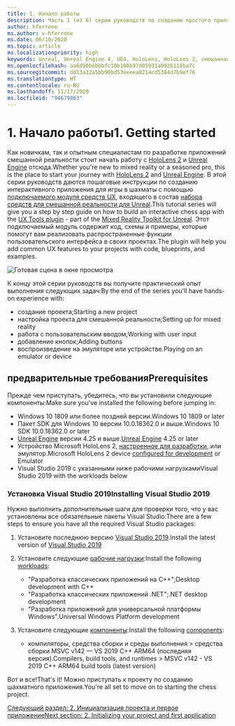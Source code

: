 ```yaml
---
title: 1. Начало работы
description: Часть 1 (из 6) серии руководств по созданию простого приложения для игры в шахматы с помощью Unreal Engine 4 и подключаемого модуля средств UX из набора средств для смешанной реальности
author: hferrone
ms.author: v-hferrone
ms.date: 06/10/2020
ms.topic: article
ms.localizationpriority: high
keywords: Unreal, Unreal Engine 4, UE4, HoloLens, HoloLens 2, смешанная реальность, учебник, начало работы, MRTK, UXT, UX Tools, документация, гарнитура смешанной реальности, гарнитура Windows Mixed Reality, гарнитура виртуальной реальности
ms.openlocfilehash: aa6d90bebbbfc10b108b97d05931a9926118ba7c
ms.sourcegitcommit: dd13a32a5bb90bd53eeeea8214cd5384d7b9ef76
ms.translationtype: HT
ms.contentlocale: ru-RU
ms.lasthandoff: 11/17/2020
ms.locfileid: "94679863"
---
```

# <a name="1-getting-started"></a><span data-ttu-id="b87b7-104">1. Начало работы</span><span class="sxs-lookup"><span data-stu-id="b87b7-104">1. Getting started</span></span>

<span data-ttu-id="b87b7-105">Как новичкам, так и опытным специалистам по разработке приложений смешанной реальности стоит начать работу с [HoloLens 2](https://docs.microsoft.com/windows/mixed-reality/) и [Unreal Engine](https://www.unrealengine.com/en-US/) отсюда.</span><span class="sxs-lookup"><span data-stu-id="b87b7-105">Whether you're new to mixed reality or a seasoned pro, this is the place to start your journey with [HoloLens 2](https://docs.microsoft.com/windows/mixed-reality/) and [Unreal Engine](https://www.unrealengine.com/en-US/).</span></span> <span data-ttu-id="b87b7-106">В этой серии руководств даются пошаговые инструкции по созданию интерактивного приложения для игры в шахматы с помощью [подключаемого модуля средств UX](https://github.com/microsoft/MixedReality-UXTools-Unreal), входящего в состав [набора средств для смешанной реальности для Unreal](https://github.com/microsoft/MixedRealityToolkit-Unreal).</span><span class="sxs-lookup"><span data-stu-id="b87b7-106">This tutorial series will give you a step by step guide on how to build an interactive chess app with the [UX Tools plugin](https://github.com/microsoft/MixedReality-UXTools-Unreal) - part of the [Mixed Reality Toolkit for Unreal](https://github.com/microsoft/MixedRealityToolkit-Unreal).</span></span> <span data-ttu-id="b87b7-107">Этот подключаемый модуль содержит код, схемы и примеры, которые помогут вам реализовать распространенные функции пользовательского интерфейса в своих проектах.</span><span class="sxs-lookup"><span data-stu-id="b87b7-107">The plugin will help you add common UX features to your projects with code, blueprints, and examples.</span></span> 

![Готовая сцена в окне просмотра](images/unreal-uxt/5-endscene.PNG)

<span data-ttu-id="b87b7-109">К концу этой серии руководств вы получите практический опыт выполнения следующих задач:</span><span class="sxs-lookup"><span data-stu-id="b87b7-109">By the end of the series you'll have hands-on experience with:</span></span>
* <span data-ttu-id="b87b7-110">создание проекта;</span><span class="sxs-lookup"><span data-stu-id="b87b7-110">Starting a new project</span></span>
* <span data-ttu-id="b87b7-111">настройка проекта для смешанной реальности;</span><span class="sxs-lookup"><span data-stu-id="b87b7-111">Setting up for mixed reality</span></span>
* <span data-ttu-id="b87b7-112">работа с пользовательским вводом;</span><span class="sxs-lookup"><span data-stu-id="b87b7-112">Working with user input</span></span>
* <span data-ttu-id="b87b7-113">добавление кнопок;</span><span class="sxs-lookup"><span data-stu-id="b87b7-113">Adding buttons</span></span>
* <span data-ttu-id="b87b7-114">воспроизведение на эмуляторе или устройстве.</span><span class="sxs-lookup"><span data-stu-id="b87b7-114">Playing on an emulator or device</span></span>


## <a name="prerequisites"></a><span data-ttu-id="b87b7-115">предварительные требования</span><span class="sxs-lookup"><span data-stu-id="b87b7-115">Prerequisites</span></span>
<span data-ttu-id="b87b7-116">Прежде чем приступать, убедитесь, что вы установили следующие компоненты:</span><span class="sxs-lookup"><span data-stu-id="b87b7-116">Make sure you've installed the following before jumping in:</span></span>
* <span data-ttu-id="b87b7-117">Windows 10 1809 или более поздней версии.</span><span class="sxs-lookup"><span data-stu-id="b87b7-117">Windows 10 1809 or later</span></span>
* <span data-ttu-id="b87b7-118">Пакет SDK для Windows 10 версии 10.0.18362.0 и выше.</span><span class="sxs-lookup"><span data-stu-id="b87b7-118">Windows 10 SDK 10.0.18362.0 or later</span></span>
* <span data-ttu-id="b87b7-119">[Unreal Engine](https://www.unrealengine.com/en-US/get-now) версии 4.25 и выше.</span><span class="sxs-lookup"><span data-stu-id="b87b7-119">[Unreal Engine](https://www.unrealengine.com/en-US/get-now) 4.25 or later</span></span>
* <span data-ttu-id="b87b7-120">Устройство Microsoft HoloLens 2, [настроенное для разработки](../../platform-capabilities-and-apis/using-visual-studio.md#enabling-developer-mode), или эмулятор.</span><span class="sxs-lookup"><span data-stu-id="b87b7-120">Microsoft HoloLens 2 device [configured for development](../../platform-capabilities-and-apis/using-visual-studio.md#enabling-developer-mode) or Emulator</span></span>
* <span data-ttu-id="b87b7-121">Visual Studio 2019 с указанными ниже рабочими нагрузками</span><span class="sxs-lookup"><span data-stu-id="b87b7-121">Visual Studio 2019 with the workloads below</span></span>

### <a name="installing-visual-studio-2019"></a><span data-ttu-id="b87b7-122">Установка Visual Studio 2019</span><span class="sxs-lookup"><span data-stu-id="b87b7-122">Installing Visual Studio 2019</span></span>
<span data-ttu-id="b87b7-123">Нужно выполнить дополнительные шаги для проверки того, что у вас установлены все обязательные пакеты Visual Studio:</span><span class="sxs-lookup"><span data-stu-id="b87b7-123">There are a few steps to ensure you have all the required Visual Studio packages:</span></span>
1. <span data-ttu-id="b87b7-124">Установите последнюю версию [Visual Studio 2019](https://visualstudio.microsoft.com/downloads/).</span><span class="sxs-lookup"><span data-stu-id="b87b7-124">Install the latest version of [Visual Studio 2019](https://visualstudio.microsoft.com/downloads/)</span></span>
2. <span data-ttu-id="b87b7-125">Установите следующие [рабочие нагрузки](https://docs.microsoft.com/visualstudio/install/modify-visual-studio?#modify-workloads):</span><span class="sxs-lookup"><span data-stu-id="b87b7-125">Install the following [workloads](https://docs.microsoft.com/visualstudio/install/modify-visual-studio?#modify-workloads):</span></span>
    * <span data-ttu-id="b87b7-126">"Разработка классических приложений на C++";</span><span class="sxs-lookup"><span data-stu-id="b87b7-126">Desktop development with C++</span></span>
    * <span data-ttu-id="b87b7-127">"Разработка классических приложений .NET";</span><span class="sxs-lookup"><span data-stu-id="b87b7-127">.NET desktop development</span></span>
    * <span data-ttu-id="b87b7-128">"Разработка приложений для универсальной платформы Windows".</span><span class="sxs-lookup"><span data-stu-id="b87b7-128">Universal Windows Platform development</span></span>

3. <span data-ttu-id="b87b7-129">Установите следующие [компоненты](https://docs.microsoft.com/visualstudio/install/modify-visual-studio?#modify-individual-components):</span><span class="sxs-lookup"><span data-stu-id="b87b7-129">Install the following [components](https://docs.microsoft.com/visualstudio/install/modify-visual-studio?#modify-individual-components):</span></span>
    * <span data-ttu-id="b87b7-130">компиляторы, средства сборки и среды выполнения > средства сборки MSVC v142 — VS 2019 C++ ARM64 (последняя версия).</span><span class="sxs-lookup"><span data-stu-id="b87b7-130">Compilers, build tools, and runtimes > MSVC v142 - VS 2019 C++ ARM64 build tools (latest version)</span></span>

<span data-ttu-id="b87b7-131">Вот и все!</span><span class="sxs-lookup"><span data-stu-id="b87b7-131">That's it!</span></span> <span data-ttu-id="b87b7-132">Можно приступать к проекту по созданию шахматного приложения.</span><span class="sxs-lookup"><span data-stu-id="b87b7-132">You're all set to move on to starting the chess project.</span></span>

[<span data-ttu-id="b87b7-133">Следующий раздел: 2. Инициализация проекта и первое приложение</span><span class="sxs-lookup"><span data-stu-id="b87b7-133">Next section: 2. Initializing your project and first application</span></span>](unreal-uxt-ch2.md)